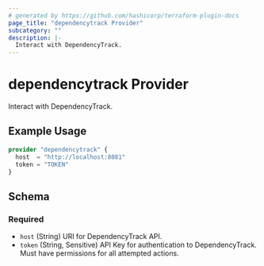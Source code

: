 ```yaml
---
# generated by https://github.com/hashicorp/terraform-plugin-docs
page_title: "dependencytrack Provider"
subcategory: ""
description: |-
  Interact with DependencyTrack.
---
```


# dependencytrack Provider

Interact with DependencyTrack.

## Example Usage

```terraform
provider "dependencytrack" {
  host  = "http://localhost:8081"
  token = "TOKEN"
}
```

<!-- schema generated by tfplugindocs -->
## Schema

### Required

- `host` (String) URI for DependencyTrack API.
- `token` (String, Sensitive) API Key for authentication to DependencyTrack. Must have permissions for all attempted actions.
